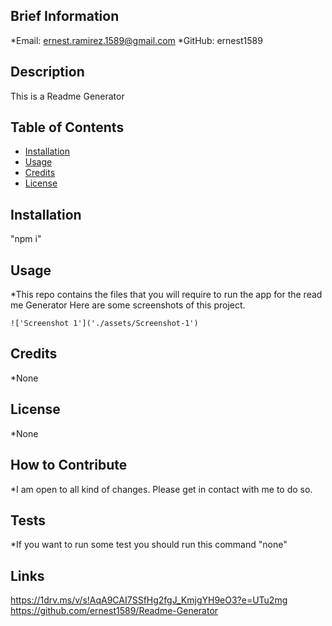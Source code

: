 ## <Readme Generator>

## Brief Information
*Email: ernest.ramirez.1589@gmail.com
*GitHub: ernest1589

## Description
This is a Readme Generator

## Table of Contents 
- [Installation](#installation)
- [Usage](#usage)
- [Credits](#credits)
- [License](#license)
## Installation
"npm i"

## Usage
*This repo contains the files that you will require to run the app for the read me Generator Here are some screenshots of this project.

    !['Screenshot 1']('./assets/Screenshot-1')
    

## Credits
*None

## License
*None

## How to Contribute
*I am open to all kind of changes. Please get in contact with me to do so.       

## Tests
*If you want to run some test you should run this command "none"

## Links

https://1drv.ms/v/s!AqA9CAI7SSfHg2fgJ_KmjgYH9eO3?e=UTu2mg
https://github.com/ernest1589/Readme-Generator


